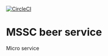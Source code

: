 [![CircleCI](https://circleci.com/gh/eskendir/mssc-beer-service.svg?style=svg)](https://circleci.com/gh/eskendir/mssc-beer-service)
# MSSC beer service

Micro service

